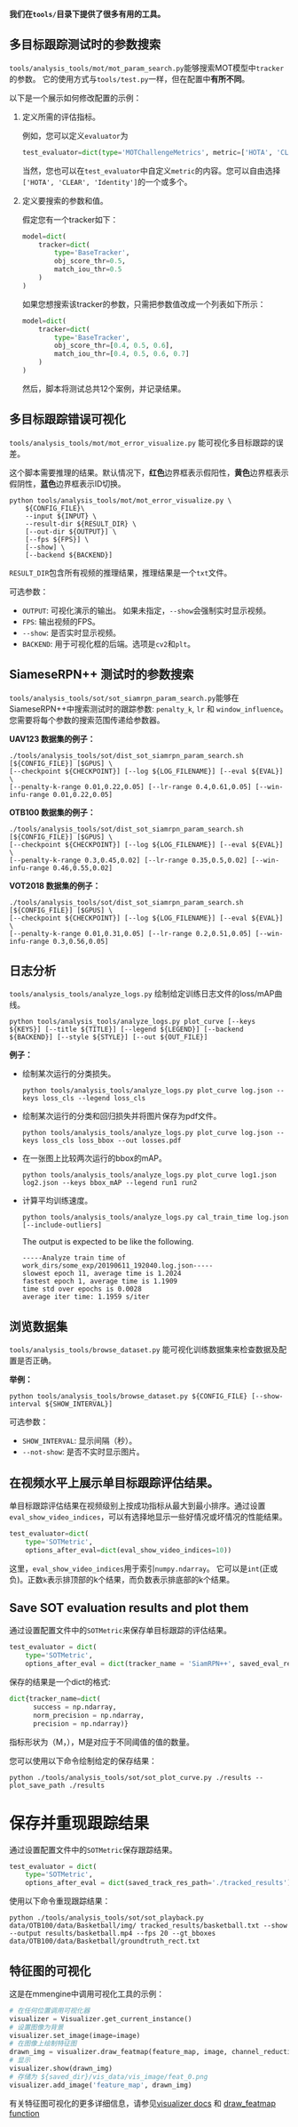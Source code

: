 **我们在`tools/`目录下提供了很多有用的工具。**
## 多目标跟踪测试时的参数搜索


`tools/analysis_tools/mot/mot_param_search.py`能够搜索MOT模型中`tracker`的参数。
它的使用方式与`tools/test.py`一样，但在配置中**有所不同**。

以下是一个展示如何修改配置的示例：


1. 定义所需的评估指标。

   例如，您可以定义`evaluator`为

   ```python
   test_evaluator=dict(type='MOTChallengeMetrics', metric=['HOTA', 'CLEAR', 'Identity'])
   ```
    
   当然，您也可以在`test_evaluator`中自定义`metric`的内容。您可以自由选择`['HOTA', 'CLEAR', 'Identity']`的一个或多个。

2. 定义要搜索的参数和值。

   假定您有一个tracker如下：

   ```python
   model=dict( 
       tracker=dict(
           type='BaseTracker',
           obj_score_thr=0.5,
           match_iou_thr=0.5
       )
   )
   ```

   如果您想搜索该tracker的参数，只需把参数值改成一个列表如下所示：

   ```python
   model=dict(
       tracker=dict(
           type='BaseTracker',
           obj_score_thr=[0.4, 0.5, 0.6],
           match_iou_thr=[0.4, 0.5, 0.6, 0.7]
       )
   )
   ```

   然后，脚本将测试总共12个案例，并记录结果。

## 多目标跟踪错误可视化                            

`tools/analysis_tools/mot/mot_error_visualize.py` 能可视化多目标跟踪的误差。

这个脚本需要推理的结果。默认情况下，**红色**边界框表示假阳性，**黄色**边界框表示假阴性，**蓝色**边界框表示ID切换。

```
python tools/analysis_tools/mot/mot_error_visualize.py \
    ${CONFIG_FILE}\
    --input ${INPUT} \
    --result-dir ${RESULT_DIR} \
    [--out-dir ${OUTPUT}] \
    [--fps ${FPS}] \
    [--show] \
    [--backend ${BACKEND}]
```

`RESULT_DIR`包含所有视频的推理结果，推理结果是一个`txt`文件。

可选参数：

- `OUTPUT`: 可视化演示的输出。 如果未指定，`--show`会强制实时显示视频。
- `FPS`: 输出视频的FPS。
- `--show`: 是否实时显示视频。
- `BACKEND`: 用于可视化框的后端。选项是`cv2`和`plt`。

## SiameseRPN++ 测试时的参数搜索

`tools/analysis_tools/sot/sot_siamrpn_param_search.py`能够在SiameseRPN++中搜索测试时的跟踪参数: `penalty_k`, `lr` 和 `window_influence`。 您需要将每个参数的搜索范围传递给参数器。

**UAV123 数据集的例子：**

```shell
./tools/analysis_tools/sot/dist_sot_siamrpn_param_search.sh [${CONFIG_FILE}] [$GPUS] \
[--checkpoint ${CHECKPOINT}] [--log ${LOG_FILENAME}] [--eval ${EVAL}] \
[--penalty-k-range 0.01,0.22,0.05] [--lr-range 0.4,0.61,0.05] [--win-infu-range 0.01,0.22,0.05]
```

**OTB100 数据集的例子：**

```shell
./tools/analysis_tools/sot/dist_sot_siamrpn_param_search.sh [${CONFIG_FILE}] [$GPUS] \
[--checkpoint ${CHECKPOINT}] [--log ${LOG_FILENAME}] [--eval ${EVAL}] \
[--penalty-k-range 0.3,0.45,0.02] [--lr-range 0.35,0.5,0.02] [--win-infu-range 0.46,0.55,0.02]
```

**VOT2018 数据集的例子：**

```shell
./tools/analysis_tools/sot/dist_sot_siamrpn_param_search.sh [${CONFIG_FILE}] [$GPUS] \
[--checkpoint ${CHECKPOINT}] [--log ${LOG_FILENAME}] [--eval ${EVAL}] \
[--penalty-k-range 0.01,0.31,0.05] [--lr-range 0.2,0.51,0.05] [--win-infu-range 0.3,0.56,0.05]
```

## 日志分析

`tools/analysis_tools/analyze_logs.py` 绘制给定训练日志文件的loss/mAP曲线。

```shell
python tools/analysis_tools/analyze_logs.py plot_curve [--keys ${KEYS}] [--title ${TITLE}] [--legend ${LEGEND}] [--backend ${BACKEND}] [--style ${STYLE}] [--out ${OUT_FILE}]
```

**例子：**

- 绘制某次运行的分类损失。

  ```shell
  python tools/analysis_tools/analyze_logs.py plot_curve log.json --keys loss_cls --legend loss_cls
  ```

- 绘制某次运行的分类和回归损失并将图片保存为pdf文件。

  ```shell
  python tools/analysis_tools/analyze_logs.py plot_curve log.json --keys loss_cls loss_bbox --out losses.pdf
  ```

- 在一张图上比较两次运行的bbox的mAP。

  ```shell
  python tools/analysis_tools/analyze_logs.py plot_curve log1.json log2.json --keys bbox_mAP --legend run1 run2
  ```

- 计算平均训练速度。

  ```shell
  python tools/analysis_tools/analyze_logs.py cal_train_time log.json [--include-outliers]
  ```

  The output is expected to be like the following.

  ```text
  -----Analyze train time of work_dirs/some_exp/20190611_192040.log.json-----
  slowest epoch 11, average time is 1.2024
  fastest epoch 1, average time is 1.1909
  time std over epochs is 0.0028
  average iter time: 1.1959 s/iter
  ```

## 浏览数据集

`tools/analysis_tools/browse_dataset.py` 能可视化训练数据集来检查数据及配置是否正确。

**举例：**

```shell
python tools/analysis_tools/browse_dataset.py ${CONFIG_FILE} [--show-interval ${SHOW_INTERVAL}]
```

可选参数：

- `SHOW_INTERVAL`: 显示间隔（秒）。
- `--not-show`: 是否不实时显示图片。

## 在视频水平上展示单目标跟踪评估结果。

单目标跟踪评估结果在视频级别上按成功指标从最大到最小排序。通过设置`eval_show_video_indices`，可以有选择地显示一些好情况或坏情况的性能结果。

```python
test_evaluator=dict(
    type='SOTMetric',
    options_after_eval=dict(eval_show_video_indices=10))
```

这里，`eval_show_video_indices`用于索引`numpy.ndarray`。
它可以是`int`(正或负)。正数`k`表示排顶部的k个结果，而负数表示排底部的k个结果。

## Save SOT evaluation results and plot them

通过设置配置文件中的`SOTMetric`来保存单目标跟踪的评估结果。

```python
test_evaluator = dict(
    type='SOTMetric',
    options_after_eval = dict(tracker_name = 'SiamRPN++', saved_eval_res_file = './results/sot_results.json'))
```

保存的结果是一个dict的格式:

```python
dict{tracker_name=dict(
      success = np.ndarray,
      norm_precision = np.ndarray,
      precision = np.ndarray)}
```

指标形状为（M，），M是对应于不同阈值的值的数量。

您可以使用以下命令绘制给定的保存结果：

```shell
python ./tools/analysis_tools/sot/sot_plot_curve.py ./results --plot_save_path ./results
```

# 保存并重现跟踪结果

通过设置配置文件中的`SOTMetric`保存跟踪结果。

```python
test_evaluator = dict(
    type='SOTMetric',
    options_after_eval = dict(saved_track_res_path='./tracked_results'))
```

使用以下命令重现跟踪结果：

```shell
python ./tools/analysis_tools/sot/sot_playback.py  data/OTB100/data/Basketball/img/ tracked_results/basketball.txt --show --output results/basketball.mp4 --fps 20 --gt_bboxes data/OTB100/data/Basketball/groundtruth_rect.txt
```

## 特征图的可视化

这是在mmengine中调用可视化工具的示例：

```python
# 在任何位置调用可视化器
visualizer = Visualizer.get_current_instance()
# 设置图像为背景
visualizer.set_image(image=image)
# 在图像上绘制特征图
drawn_img = visualizer.draw_featmap(feature_map, image, channel_reduction='squeeze_mean')
# 显示
visualizer.show(drawn_img)
# 存储为 ${saved_dir}/vis_data/vis_image/feat_0.png
visualizer.add_image('feature_map', drawn_img)
```

有关特征图可视化的更多详细信息，请参见[visualizer docs](https://github.com/open-mmlab/mmengine/blob/main/docs/zh_cn/advanced_tutorials/visualization.md) 和 [draw_featmap function](https://github.com/open-mmlab/mmengine/blob/main/mmengine/visualization/visualizer.py#L864)